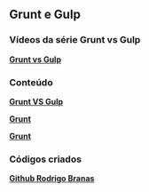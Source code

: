 ## Grunt e Gulp

### Vídeos da série Grunt vs Gulp
__[Grunt vs Gulp](https://www.youtube.com/playlist?list=PLQCmSnNFVYnTkUx1tVVPumohXVMDwfQcV)__

### Conteúdo
__[Grunt VS Gulp](grunt-vs-gulp.md)__

__[Grunt](grunt/grunt.md)__

__[Grunt](gulp/gulp.md)__

### Códigos criados
__[Github Rodrigo Branas](https://github.com/rodrigobranas/youtube/tree/master/Grunt_vs_Gulp)__
